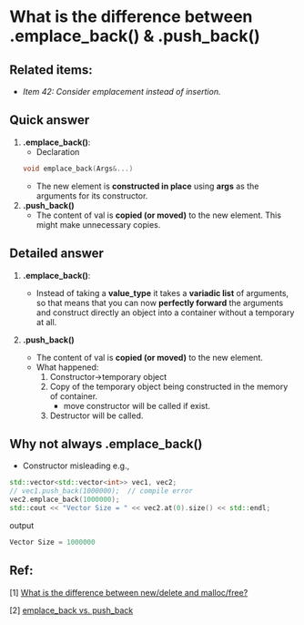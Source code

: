 # What is the difference between .emplace_back() & .push_back()

## Related items:
- *Item 42: Consider emplacement instead of insertion.*
## Quick answer
1. **.emplace_back()**:
    - Declaration
    ~~~c++
    void emplace_back(Args&...)
    ~~~
    - The new element is **constructed in place** using **args** as the arguments for its constructor.
2. **.push_back()**
    - The content of val is **copied (or moved)** to the new element. This might make unnecessary copies.

## Detailed answer
1. **.emplace_back()**:
    - Instead of taking a **value_type** it takes a **variadic list** of arguments, so that means that you can now **perfectly forward** the arguments and construct directly an object into a container without a temporary at all.

2. **.push_back()**
    - The content of val is **copied (or moved)** to the new element.
    - What happened:
        1. Constructor->temporary object
        2. Copy of the temporary object being constructed in the memory of container.
            - move constructor will be called if exist.
        3. Destructor will be called.

## Why not always **.emplace_back()**
- Constructor misleading
e.g., 
~~~c++
std::vector<std::vector<int>> vec1, vec2;
// vec1.push_back(1000000);  // compile error 
vec2.emplace_back(1000000);
std::cout << "Vector Size = " << vec2.at(0).size() << std::endl;
~~~
output
~~~c++
Vector Size = 1000000
~~~


## Ref:
[1] [What is the difference between new/delete and malloc/free?](https://stackoverflow.com/questions/4303513/push-back-vs-emplace-back)

[2] [emplace_back vs. push_back](https://yasenh.github.io/post/cpp-diary-1-emplace_back/)